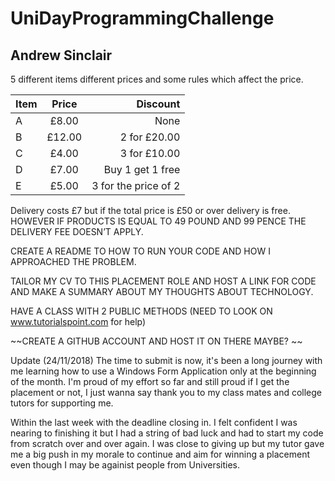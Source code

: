 # UniDayProgrammingChallenge
## Andrew Sinclair

5 different items different prices and some rules which affect the price.  

| Item        | Price           | Discount  |
| ------------- |:-------------:| -----:|
| A      | £8.00 | None |
| B      |   £12.00    |   2 for £20.00 |
| C      | £4.00 | 3 for £10.00 |
| D      | £7.00      |   Buy 1 get 1 free |
| E | £5.00   |  3 for the price of 2 |


Delivery costs £7 but if the total price is £50 or over delivery is free. HOWEVER IF PRODUCTS IS EQUAL TO 49 POUND AND 99 PENCE THE DELIVERY FEE DOESN’T APPLY.

CREATE A README TO HOW TO RUN YOUR CODE AND HOW I APPROACHED THE PROBLEM.

TAILOR MY CV TO THIS PLACEMENT ROLE AND HOST A LINK FOR CODE AND MAKE A SUMMARY ABOUT MY THOUGHTS ABOUT TECHNOLOGY.

HAVE A CLASS WITH 2 PUBLIC METHODS (NEED TO LOOK ON www.tutorialspoint.com for help) 

~~CREATE A GITHUB ACCOUNT AND HOST IT ON THERE MAYBE? ~~

Update (24/11/2018) The time to submit is now, it's been a long journey with me learning how to use a Windows Form Application only at the beginning of the month. I'm proud of my effort so far and still proud if I get the placement or not, I just wanna say thank you to my class mates and college tutors for supporting me.

Within the last week with the deadline closing in. I felt confident I was nearing to finishing it but I had a string of bad luck and had to start my code from scratch over and over again. I was close to giving up but my tutor gave me a big push in my morale to continue and aim for winning a placement even though I may be againist people from Universities.
